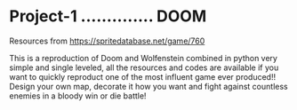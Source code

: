 # Project-1 .............. DOOM

Resources from https://spritedatabase.net/game/760

This is a reproduction of Doom and Wolfenstein combined in python very simple and single leveled, all the resources and codes are available if you want to quickly reproduct one of the most influent game ever produced!!
Design your own map, decorate it how you want and fight against countless enemies in a bloody win or die battle!
